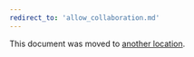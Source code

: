 ```yaml
---
redirect_to: 'allow_collaboration.md'
---
```


This document was moved to [another location](allow_collaboration.md).

<!-- This redirect file can be deleted February 1, 2021, or later. -->
<!-- Before deletion, see: https://docs.gitlab.com/ee/development/documentation/#move-or-rename-a-page -->
